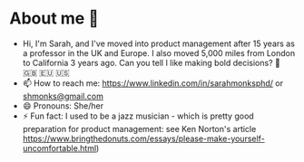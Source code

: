 # About me 👋

- Hi, I'm Sarah, and I've moved into product management after 15 years as a professor in the UK and Europe. I also moved 5,000 miles from London to California 3 years ago. Can you tell I like making bold decisions? 😬 🇬🇧 🇪🇺 🇺🇸
- 📫 How to reach me: https://www.linkedin.com/in/sarahmonksphd/ or shmonks@gmail.com
- 😄 Pronouns: She/her
- ⚡ Fun fact: I used to be a jazz musician - which is pretty good preparation for product management: see Ken Norton's article https://www.bringthedonuts.com/essays/please-make-yourself-uncomfortable.html)
